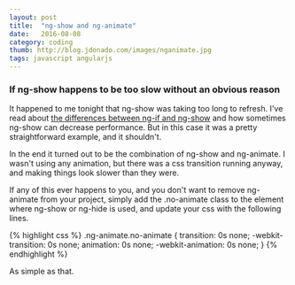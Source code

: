 ```yaml
---
layout: post
title:  "ng-show and ng-animate"
date:   2016-08-08 
category: coding
thumb: http://blog.jdonado.com/images/nganimate.jpg
tags: javascript angularjs
---
```


### If ng-show happens to be too slow without an obvious reason

It happened to me tonight that ng-show was taking too long to refresh. I've read about [the differences between ng-if and ng-show](http://stackoverflow.com/questions/19177732/what-is-the-difference-between-ng-if-and-ng-show-ng-hide) and how sometimes ng-show can decrease performance. But in this case it was a pretty straightforward example, and it shouldn't.

In the end it turned out to be the combination of ng-show and ng-animate. I wasn't using any animation, but there was a css transition running anyway, and making things look slower than they were.

If any of this ever happens to you, and you don't want to remove ng-animate from your project, simply add the .no-animate class to the element where ng-show or ng-hide is used, and update your css with the following lines.

        
{% highlight css %}
.ng-animate.no-animate {
  transition: 0s none;
  -webkit-transition: 0s none;
  animation: 0s none;
  -webkit-animation: 0s none;
}
{% endhighlight %}
        
    
As simple as that.
